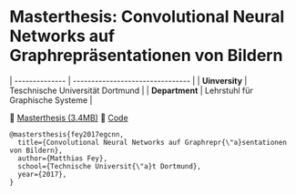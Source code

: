 # Masterthesis: Convolutional Neural Networks auf Graphrepräsentationen von Bildern

| -------------- | -------------------------------- |
| **Uinversity** | Teschnische Universität Dortmund |
| **Department** | Lehrstuhl für Graphische Systeme |

:paperclip: [Masterthesis (3.4MB)](https://github.com/rusty1s/deep-learning-on-graphs/raw/masterthesis/thesis/main.pdf)
:minidisc: [Code](https://github.com/rusty1s/embedded_gcnn)

```
@mastersthesis{fey2017egcnn,
  title={Convolutional Neural Networks auf Graphrepr{\"a}sentationen von Bildern},
  author={Matthias Fey},
  school={Technische Universit{\"a}t Dortmund},
  year={2017},
}
```
